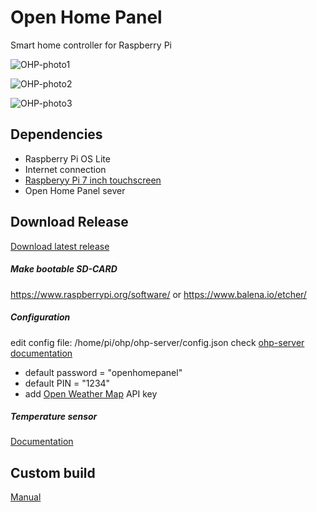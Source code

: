 # Open Home Panel

Smart home controller for Raspberry Pi

![OHP-photo1](https://github.com/rastislav-domanisky/Open-Home-Panel/releases/download/v1/ohp_img1.JPG)

![OHP-photo2](https://github.com/rastislav-domanisky/Open-Home-Panel/releases/download/v1/ohp_img2.JPG)

![OHP-photo3](https://github.com/rastislav-domanisky/Open-Home-Panel/releases/download/v1/ohp_img3.JPG)

## Dependencies

* Raspberry Pi OS Lite
* Internet connection
* [Raspberyy Pi 7 inch touchscreen](https://www.raspberrypi.org/products/raspberry-pi-touch-display/?resellerType=home)
* Open Home Panel sever

## Download Release
[Download latest release](https://github.com/rastislav-domanisky/Open-Home-Panel/releases/tag/v1)

##### Make bootable SD-CARD
https://www.raspberrypi.org/software/
or
https://www.balena.io/etcher/

##### Configuration

edit config file: /home/pi/ohp/ohp-server/config.json
check [ohp-server documentation](https://github.com/rastislav-domanisky/ohp-server)
* default password = "openhomepanel"
* default PIN = "1234"
* add [Open Weather Map](https://openweathermap.org/1) API key

##### Temperature sensor
[Documentation](https://pypi.org/project/w1thermsensor/)

## Custom build
[Manual](https://github.com/rastislav-domanisky/Open-Home-Panel/blob/master/build_manual.md)